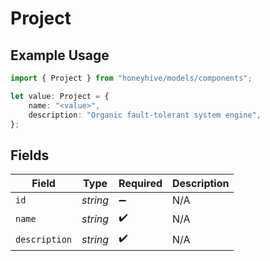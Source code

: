 # Project

## Example Usage

```typescript
import { Project } from "honeyhive/models/components";

let value: Project = {
    name: "<value>",
    description: "Organic fault-tolerant system engine",
};
```

## Fields

| Field              | Type               | Required           | Description        |
| ------------------ | ------------------ | ------------------ | ------------------ |
| `id`               | *string*           | :heavy_minus_sign: | N/A                |
| `name`             | *string*           | :heavy_check_mark: | N/A                |
| `description`      | *string*           | :heavy_check_mark: | N/A                |